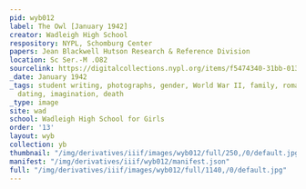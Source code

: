 ```yaml
---
pid: wyb012
label: The Owl [January 1942]
creator: Wadleigh High School
respository: NYPL, Schomburg Center
papers: Jean Blackwell Hutson Research & Reference Division
location: Sc Ser.-M .O82
sourcelink: https://digitalcollections.nypl.org/items/f5474340-31bb-0134-bcb0-00505686a51c
_date: January 1942
_tags: student writing, photographs, gender, World War II, family, romance and/or
  dating, imagination, death
_type: image
site: wad
school: Wadleigh High School for Girls
order: '13'
layout: wyb
collection: yb
thumbnail: "/img/derivatives/iiif/images/wyb012/full/250,/0/default.jpg"
manifest: "/img/derivatives/iiif/wyb012/manifest.json"
full: "/img/derivatives/iiif/images/wyb012/full/1140,/0/default.jpg"
---
```

